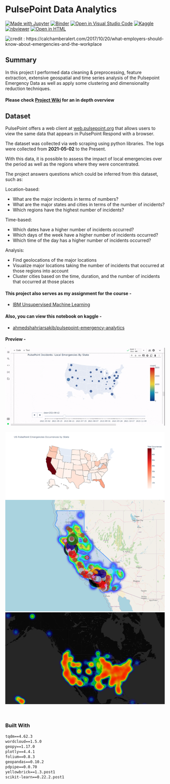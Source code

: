# PulsePoint Data Analytics
[![Made with Jupyter](https://img.shields.io/badge/Made%20with-Jupyter-orange?logo=Jupyter)](https://jupyter.org/try)  [![Binder](https://mybinder.org/badge_logo.svg)](https://mybinder.org/v2/gh/ahmedshahriar/PulsePoint-Data-Analytics/main) [![Open in Visual Studio Code](https://open.vscode.dev/badges/open-in-vscode.svg)](https://github.dev/ahmedshahriar/PulsePoint-Data-Analytics) [![Kaggle](https://kaggle.com/static/images/open-in-kaggle.svg)](https://www.kaggle.com/ahmedshahriarsakib/pulsepoint-emergency-analytics) [![nbviewer](https://raw.githubusercontent.com/jupyter/design/master/logos/Badges/nbviewer_badge.svg)](http://nbviewer.org/github/ahmedshahriar/PulsePoint-Data-Analytics/blob/main/PulsePoint_Emergency_Analytics.ipynb) [![Open in HTML](https://img.shields.io/badge/Html-Open%20Notebook-blue?logo=HTML5)](https://github.com/ahmedshahriar/PulsePoint-Data-Analytics/blob/main/PulsePoint_Emergency_Analytics.html)

![](https://calchamberalert.com/wp-content/uploads/emergency.png "credit : https://calchamberalert.com/2017/10/20/what-employers-should-know-about-emergencies-and-the-workplace")

## Summary

In this project I performed data cleaning & preprocessing, feature extraction, extensive geospatial and time series analysis of the Pulsepoint Emergency Data as well as apply some clustering and dimensionality reduction techniques.

#### Please check [Project Wiki](https://github.com/ahmedshahriar/PulsePoint-Data-Analytics/wiki) for an in depth overview

## Dataset
 
PulsePoint offers a web client at [web.pulsepoint.org](https://web.pulsepoint.org) that allows users to view the same data that appears in PulsePoint Respond with a browser.

The dataset was collected via web scraping using python libraries. The logs were collected from **2021-05-02** to the Present.


With this data, it is possible to assess the impact of local emergencies over the period as well as the regions where they were concentrated.

The project answers questions which could be inferred from this dataset, such   as:

Location-based: 
- What are the major incidents in terms of numbers?
- What are the major states and cities in terms of the number of incidents? 
- Which regions have the highest number of incidents?

Time-based: 
- Which dates have a higher number of incidents occurred?
- Which days of the week have a higher number of incidents occurred?
- Which time of the day has a higher number of incidents occurred?

Analysis:
- Find geolocations of the major locations
- Visualize major locations taking the number of incidents that occurred at those regions into account
- Cluster cities based on the time, duration, and the number of incidents that occurred at those places

#### This project also serves as my assignment for the course -
- [IBM Unsupervised Machine Learning](https://www.coursera.org/learn/ibm-unsupervised-machine-learning?specialization=ibm-machine-learning)

#### Also, you can view this notebook on kaggle - 
- [ahmedshahriarsakib/pulsepoint-emergency-analytics](https://www.kaggle.com/ahmedshahriarsakib/pulsepoint-emergency-analytics)
 
#### Preview -

![](https://github.com/ahmedshahriar/PulsePoint-Data-Analytics/blob/main/files/pulsepoint_incidents_by_states_800px.gif)
<br/><br/>
![](https://github.com/ahmedshahriar/PulsePoint-Data-Analytics/blob/main/files/pulse_point_us_states.png)
![](https://github.com/ahmedshahriar/PulsePoint-Data-Analytics/blob/main/files/pulse_point_ca.png)
![](https://github.com/ahmedshahriar/PulsePoint-Data-Analytics/blob/main/files/pulse_point_us_states_heatmap.png)

<br>

### Built With

```
tqdm==4.62.3
wordcloud==1.5.0
geopy==1.17.0
plotly==4.4.1
folium==0.8.3
geopandas==0.10.2
pdpipe==0.0.70
yellowbrick==1.3.post1
scikit-learn==0.22.2.post1
```




